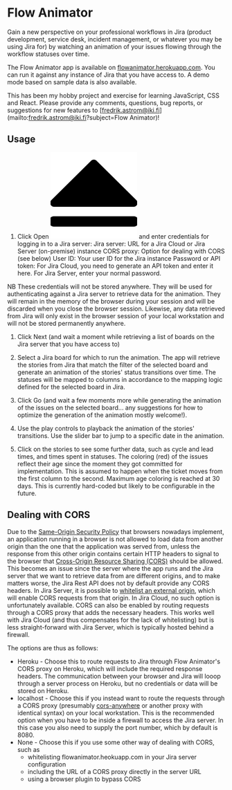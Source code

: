 # Flow Animator

Gain a new perspective on your professional workflows in Jira (product development, service desk, incident management, or whatever you may be using Jira for) by watching an animation of your issues flowing through the workflow statuses over time.

The Flow Animator app is available on [flowanimator.herokuapp.com](https://flowanimator.herokuapp.com). You can run it against any instance of Jira that you have access to. A demo mode based on sample data is also available.

This has been my hobby project and exercise for learning JavaScript, CSS and React. Please provide any comments, questions, bug reports, or suggestions for new features to [fredrik.astrom@iki.fi](mailto:fredrik.astrom@iki.fi?subject=Flow Animator)!

## Usage

1. Click Open ![open icon](/client/src/assets/open.svg) and enter credentials for logging in to a Jira server:
   Jira server: URL for a Jira Cloud or Jira Server (on-premise) instance
   CORS proxy: Option for dealing with CORS (see below)
   User ID: Your user ID for the Jira instance
   Password or API token: For Jira Cloud, you need to generate an API token and enter it here. For Jira Server, enter your normal password.

NB These credentials will not be stored anywhere. They will be used for authenticating against a Jira server to retrieve data for the animation. They will remain in the memory of the browser during your session and will be discarded when you close the browser session. Likewise, any data retrieved from Jira will only exist in the browser session of your local workstation and will not be stored permanently anywhere.

1. Click Next (and wait a moment while retrieving a list of boards on the Jira server that you have access to)

1. Select a Jira board for which to run the animation. The app will retrieve the stories from Jira that match the filter of the selected board and generate an animation of the stories' status transitions over time. The statuses will be mapped to columns in accordance to the mapping logic defined for the selected board in Jira.

1. Click Go (and wait a few moments more while generating the animation of the issues on the selected board... any suggestions for how to optimize the generation of the animation mostly welcome!).

1. Use the play controls to playback the animation of the stories' transitions. Use the slider bar to jump to a specific
   date in the animation.

1. Click on the stories to see some further data, such as cycle and lead times, and times spent in statuses. The coloring (red) of the issues reflect their age since the moment they got committed for implementation. This is assumed to happen when the ticket moves from the first column to the second. Maximum age coloring is reached at 30 days. This is currently hard-coded but likely to be configurable in the future.

## Dealing with CORS

Due to the [Same-Origin Security Policy](https://en.wikipedia.org/wiki/Same-origin_policy) that browsers nowadays implement, an application running in a browser is not allowed to load data from another origin than the one that the application was served from, unless the response from this other origin contains certain HTTP headers to signal to the browser that [Cross-Origin Resource Sharing (CORS)](https://developer.mozilla.org/en-US/docs/Web/HTTP/CORS) should be allowed. This becomes an issue since the server where the app runs and the Jira server that we want to retrieve data from are different origins, and to make matters worse, the Jira Rest API does not by default provide any CORS headers. In Jira Server, it is possible to [whitelist an external origin](https://confluence.atlassian.com/adminjiraserver079/configuring-the-whitelist-950289162.html), which will enable CORS requests from that origin. In Jira Cloud, no such option is unfortunately available. CORS can also be enabled by routing requests through a CORS proxy that adds the necessary headers. This works well with Jira Cloud (and thus compensates for the lack of whitelisting) but is less straight-forward with Jira Server, which is typically hosted behind a firewall.

The options are thus as follows:

- Heroku - Choose this to route requests to Jira through Flow Animator's CORS proxy on Heroku, which will include the required response headers. The communication between your browser and Jira will looop through a server process on Heroku, but no credentials or data will be stored on Heroku.
- localhost - Choose this if you instead want to route the requests through a CORS proxy (presumably [cors-anywhere](https://www.npmjs.com/package/cors-anywhere) or another proxy with identical syntax) on your local workstation. This is the recommended option when you have to be inside a firewall to access the Jira server. In this case you also need to supply the port number, which by default is 8080.
- None - Choose this if you use some other way of dealing with CORS, such as
  - whitelisting flowanimator.heokuapp.com in your Jira server configuration
  - including the URL of a CORS proxy directly in the server URL
  - using a browser plugin to bypass CORS
